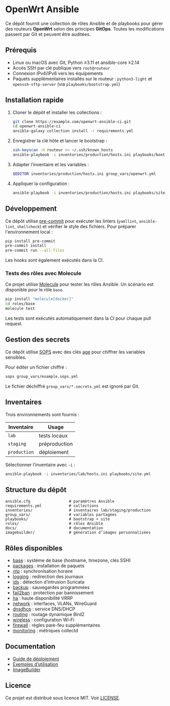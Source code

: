 # OpenWrt Ansible

Ce dépôt fournit une collection de rôles Ansible et de playbooks pour gérer des routeurs **OpenWrt** selon des principes **GitOps**. Toutes les modifications passent par Git et peuvent être auditées.

## Prérequis
- Linux ou macOS avec Git, Python ≥3.11 et ansible-core ≥2.14
- Accès SSH par clé publique vers `root@routeur`
- Connexion IPv4/IPv6 vers les équipements
- Paquets supplémentaires installés sur le routeur : `python3-light` et `openssh-sftp-server` (via `playbooks/bootstrap.yml`)

## Installation rapide
1. Cloner le dépôt et installer les collections :
   ```bash
   git clone https://example.com/openwrt-ansible-ci.git
   cd openwrt-ansible-ci
   ansible-galaxy collection install -r requirements.yml
   ```
2. Enregistrer la clé hôte et lancer le bootstrap :
   ```bash
   ssh-keyscan -H routeur >> ~/.ssh/known_hosts
   ansible-playbook -i inventories/production/hosts.ini playbooks/bootstrap.yml
   ```
3. Adapter l’inventaire et les variables :
   ```bash
   $EDITOR inventories/production/hosts.ini group_vars/openwrt.yml
   ```
4. Appliquer la configuration :
   ```bash
   ansible-playbook -i inventories/production/hosts.ini playbooks/site.yml
   ```

## Développement
Ce dépôt utilise [pre-commit](https://pre-commit.com) pour exécuter les linters
(`yamllint`, `ansible-lint`, `shellcheck`) et vérifier le style des fichiers.
Pour préparer l'environnement local :

```bash
pip install pre-commit
pre-commit install
pre-commit run --all-files
```

Les hooks sont également exécutés dans la CI.

### Tests des rôles avec Molecule

Ce projet utilise [Molecule](https://molecule.readthedocs.io/) pour tester les rôles Ansible.
Un scénario est disponible pour le rôle `base`.

```bash
pip install "molecule[docker]"
cd roles/base
molecule test
```

Les tests sont exécutés automatiquement dans la CI pour chaque pull request.

## Gestion des secrets
Ce dépôt utilise [SOPS](https://github.com/getsops/sops) avec des clés [age](https://age-encryption.org/) pour chiffrer les variables sensibles.

Pour éditer un fichier chiffré :
```bash
sops group_vars/example.sops.yml
```

Le fichier déchiffré `group_vars/*.secrets.yml` est ignoré par Git.


## Inventaires
Trois environnements sont fournis :

| Inventaire  | Usage           |
|-------------|-----------------|
| `lab`       | tests locaux    |
| `staging`   | préproduction   |
| `production`| déploiement     |

Sélectionner l’inventaire avec `-i` :

```bash
ansible-playbook -i inventories/lab/hosts.ini playbooks/site.yml
```

## Structure du dépôt
```text
ansible.cfg                 # paramètres Ansible
requirements.yml            # collections
inventories/                # inventaires lab/staging/production
group_vars/                 # variables partagées
playbooks/                  # bootstrap + site
roles/                      # rôles Ansible
docs/                       # documentation
imagebuilder/               # génération d’images personnalisées
```

## Rôles disponibles
- [base](roles/base/README.md) : système de base (hostname, timezone, clés SSH)
- [packages](roles/packages/README.md) : installation de paquets
- [ntp](roles/ntp/README.md) : synchronisation horaire
- [logging](roles/logging/README.md) : redirection des journaux
- [ids](roles/ids/README.md) : détection d’intrusion Suricata
- [backup](roles/backup/README.md) : sauvegardes programmées
- [fail2ban](roles/fail2ban/README.md) : protection par bannissement
- [ha](roles/ha/README.md) : haute disponibilité VRRP
- [network](roles/network/README.md) : interfaces, VLANs, WireGuard
- [dnsdhcp](roles/dnsdhcp/README.md) : service DNS/DHCP
- [routing](roles/routing/README.md) : routage dynamique Bird2
- [wireless](roles/wireless/README.md) : configuration Wi-Fi
- [firewall](roles/firewall/README.md) : règles pare-feu supplémentaires
- [monitoring](roles/monitoring/README.md) : métriques collectd

## Documentation
- [Guide de déploiement](docs/deploiement-openwrt.md)
- [Exemples d’utilisation](docs/examples.md)
- [ImageBuilder](imagebuilder/README.md)

## Licence
Ce projet est distribué sous licence MIT. Voir [LICENSE](LICENSE).
